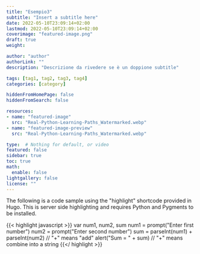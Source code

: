 ```yaml
---
title: "Esempio3"
subtitle: "Insert a subtitle here"
date: 2022-05-10T23:09:14+02:00
lastmod: 2022-05-10T23:09:14+02:00
coverimage: "featured-image.png"
draft: true
weight: 

author: "author"
authorLink: ""
description: "Descrizione da rivedere se è un doppione subtitle"

tags: [tag1, tag2, tag3, tag4]
categories: [category]

hiddenFromHomePage: false
hiddenFromSearch: false

resources:
- name: "featured-image"
  src: "Real-Python-Learning-Paths_Watermarked.webp"
- name: "featured-image-preview"
  src: "Real-Python-Learning-Paths_Watermarked.webp"

type:  # Nothing for default, or video 
featured: false
sidebar: true
toc: true 
math:
  enable: false
lightgallery: false
license: ""
---
```


The following is a code sample using the "highlight" shortcode provided in Hugo. This is server side highlighting and requires Python and Pygments to be installed.

{{< highlight javascript >}}
    var num1, num2, sum
    num1 = prompt("Enter first number")
    num2 = prompt("Enter second number")
    sum = parseInt(num1) + parseInt(num2) // "+" means "add"
    alert("Sum = " + sum)  // "+" means combine into a string
{{</ highlight >}}

